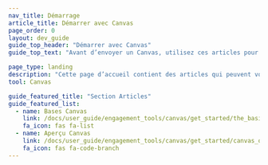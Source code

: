 ```yaml
---
nav_title: Démarrage
article_title: Démarrer avec Canvas
page_order: 0
layout: dev_guide
guide_top_header: "Démarrer avec Canvas"
guide_top_text: "Avant d’envoyer un Canvas, utilisez ces articles pour définir l'orientation à donner à votre programme Canvas et guider vos utilisateurs."

page_type: landing
description: "Cette page d’accueil contient des articles qui peuvent vous aider à définir l'orientation à donner à votre programme Canvas et guider vos utilisateurs."
tool: Canvas

guide_featured_title: "Section Articles"
guide_featured_list:
  - name: Bases Canvas
    link: /docs/user_guide/engagement_tools/canvas/get_started/the_basics/
    fa_icon: fas fa-list
  - name: Aperçu Canvas
    link: /docs/user_guide/engagement_tools/canvas/get_started/canvas_outlines/
    fa_icon: fas fa-code-branch
---
```

